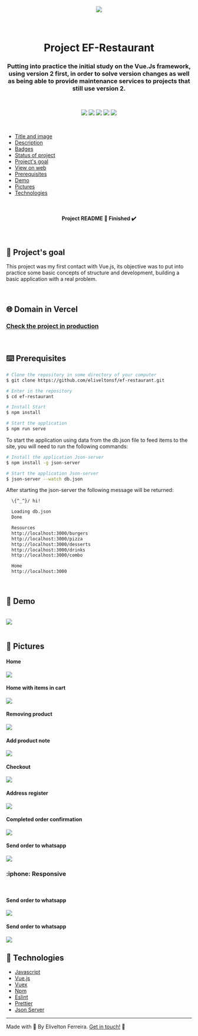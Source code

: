 <h5 id="title" align="center"><img src="https://uploaddeimagens.com.br/images/004/337/782/original/logo_ef_restaurant.png?1675908576"/>
 </h5>


<br />

 <h4 id="title" align="center"></h4>

<h1 align="center">Project EF-Restaurant </h1>

<h3 id="description" align="center">
 Putting into practice the initial study on the Vue.Js framework, using version 2 first, in order to solve version changes as well as being able to provide maintenance services to projects that still use version 2.
</h3>

<br />

<p id="badges" align="center">
<img src="https://img.shields.io/badge/-Vue.JS-000?style=for-the-badge&logo=vuedotjs"/>
<img src="https://img.shields.io/badge/ESLint-000?style=for-the-badge&logo=ESLint&logoColor=4B32C3"/>
<img src="https://img.shields.io/badge/Prettier-000?style=for-the-badge&logo=Prettier&logoColor=F7B93E"/>
<img src="https://shields.io/badge/-JSON Server-000?style=for-the-badge&logo=JSON&logoColor=fff"/>
<img src="https://shields.io/badge/-Less-000?style=for-the-badge&logo=less&logoColor=fff"/>
</p>

<br />

* [Title and image](#title)
* [Description](#description)
* [Badges](#badges)
* [Status of project](#status)
* [Project's goal](#objective)
* [View on web](#domain)
* [Prerequisites](#prerequisites)
* [Demo](#demo)
* [Pictures](#pictures)
* [Technologies](#techonologies)

<br />

<h4 id="status" align="center">
  Project README 🚀 Finished ✔️
</h4>

<br />

<h2 id="objective" name="objective">
🎯 Project's goal
</h2>

This project was my first contact with Vue.js, its objective was to put into practice some basic concepts of structure and development, building a basic application with a real problem.

<br />

<h2 id="domain" name="domain">
🌐 Domain in Vercel
</h2>

###   [Check the project in production](https://ef-restaurant.vercel.app/#/)

<br/>

<h2 id="prerequisites" name="prerequisites">
⌨️ Prerequisites
</h2>

```bash
# Clone the repository in some directory of your computer
$ git clone https://github.com/eliveltonsf/ef-restaurant.git

# Enter in the repository
$ cd ef-restaurant

# Install Start
$ npm install

# Start the application
$ npm run serve
```

To start the application using data from the db.json file to feed items to the site, you will need to run the following commands:
```bash
# Install the application Json-server
$ npm install -g json-server

# Start the application Json-server
$ json-server --watch db.json
```

After starting the json-server the following message will be returned:
```bash
  \{^_^}/ hi!

  Loading db.json
  Done

  Resources
  http://localhost:3000/burgers
  http://localhost:3000/pizza
  http://localhost:3000/desserts
  http://localhost:3000/drinks
  http://localhost:3000/combo

  Home
  http://localhost:3000
```
<br />
<h2 id="demo" name="demo">
🎥 Demo
</h2>
<br />

<img src="https://github.com/eliveltonsf/ef-restaurant/blob/main/src/assets/ef-restaurant.gif?raw=true"/>
<br />
<br />

<h2 id="pictures" name="pictures">
📸 Pictures
</h2>

<h4>Home</h4>
 <img src="https://uploaddeimagens.com.br/images/004/425/251/full/home.png?1681212326"/>

<br />
<h4>Home with items in cart </h4>
 <img src="https://uploaddeimagens.com.br/images/004/425/252/full/home_com_itens_no_carrinho.png?1681212452"/>

<br />
<h4>Removing product </h4>
 <img src="https://uploaddeimagens.com.br/images/004/425/255/full/excluir_item.png?1681212571"/>

 <br />
<h4>Add product note </h4>
 <img src="https://uploaddeimagens.com.br/images/004/425/259/full/adicionar_observa%C3%A7%C3%A3o_do_produto.png?1681212668"/>

<br />
<h4>Checkout</h4>
 <img src="https://uploaddeimagens.com.br/images/004/425/267/original/checkout.png?1681212924"/>

<br />
<h4>Address register</h4>
 <img src="https://uploaddeimagens.com.br/images/004/425/279/full/modal_de_endere%C3%A7o.png?1681213191"/>

 <br />
<h4>Completed order confirmation</h4>
 <img src="https://uploaddeimagens.com.br/images/004/425/273/full/pedido_confirmado.png?1681213098"/>

 <br />
<h4>Send order to whatsapp</h4>
 <img src="https://uploaddeimagens.com.br/images/004/425/284/original/pedido_no_whats.png?1681213261"/>

<br />

<h3 id="responsive" name="responsive">
:iphone: Responsive
</h3>
<br />
<h4>Send order to whatsapp</h4>
<img src="https://uploaddeimagens.com.br/images/004/425/360/full/mobile2.png?1681215897"/>

<br />
<h4>Send order to whatsapp</h4>
<img src="https://uploaddeimagens.com.br/images/004/425/361/full/mobile3.png?1681215903"/>

<br />
<h2 id="techonologies" name="technologies">
🚀 Technologies
</h2>

- [Javascript](https://developer.mozilla.org/pt-BR/docs/Web/JavaScript)
- [Vue.js](https://vuejs.org/ )
- [Vuex](https://vuex.vuejs.org/)
- [Npm](https://www.npmjs.com/)
- [Eslint](https://eslint.org/)
- [Prettier](https://prettier.io/)
- [Json Server](https://github.com/typicode/json-server)


<hr>


Made with 🧡 By Elivelton Ferreira. [Get in touch!](https://www.linkedin.com/in/eliveltonsf/) :calling: